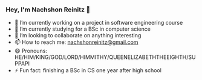 ### Hey, I'm Nachshon Reinitz 👋

- 🔭 I’m currently working on a project in software engineering course
- 🌱 I’m currently studying for a BSc in computer science
- 👯 I’m looking to collaborate on anything interesting
- 📫 How to reach me: nachshonreinitz@gmail.com
- 😄 Pronouns: HE/HIM/KING/GOD/LORD/HIMMITHY/QUEENELIZABETHTHEEIGHTH/SUPPAPI
- ⚡ Fun fact: finishing a BSc in CS one year after high  school
